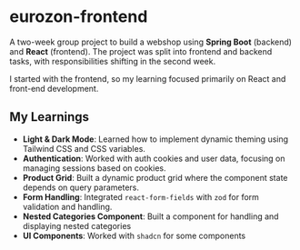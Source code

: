 # eurozon-frontend
A two-week group project to build a webshop using **Spring Boot** (backend) and **React** (frontend). The project was split into frontend and backend tasks, with responsibilities shifting in the second week.

I started with the frontend, so my learning focused primarily on React and front-end development.

## My Learnings

- **Light & Dark Mode**: Learned how to implement dynamic theming using Tailwind CSS and CSS variables.
- **Authentication**: Worked with auth cookies and user data, focusing on managing sessions based on cookies.
- **Product Grid**: Built a dynamic product grid where the component state depends on query parameters.
- **Form Handling**: Integrated `react-form-fields` with `zod` for form validation and handling.
- **Nested Categories Component**: Built a component for handling and displaying nested categories
- **UI Components**: Worked with `shadcn` for some components
